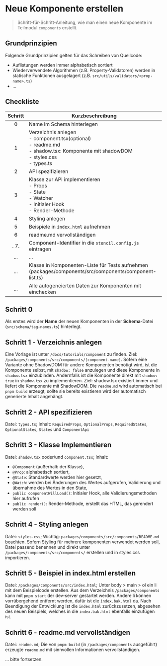 # Neue Komponente erstellen

> Schritt-für-Schritt-Anleitung, wie man einen neue Komponente im Teilmodul `components` erstellt.

## Grundprinzipien

Folgende Grundprinzipien gelten für das Schreiben von Quellcode:

- Auflistungen werden immer alphabetisch sortiert
- Wiederverwendete Algorithmen (z.B. Property-Validatoren) werden in statische Funktionen ausgelagert (z.B. `src/utils/validators/<prop-name>.ts`)
- ...

## Checkliste

| Schritt | Kurzbeschreibung                                                                                                                        |
| :-----: | --------------------------------------------------------------------------------------------------------------------------------------- |
|    0    | Name im Schema hinterlegen                                                                                                              |
|    1    | Verzeichnis anlegen<br>- component.tsx(optional)<br>- readme.md<br>- shadow.tsx: Komponente mit shadowDOM<br>- styles.css<br>- types.ts |
|    2    | API spezifizieren                                                                                                                       |
|    3    | Klasse zur API implementieren<br>- Props<br>- State<br>- Watcher<br>- Initialer Hook<br>- Render-Methode                                |
|    4    | Styling anlegen                                                                                                                         |
|    5    | Beispiele in `index.html` aufnehmen                                                                                                     |
|    6    | readme.md vervollständigen                                                                                                              |
|.   7.   | Component-Identifier in die `stencil.config.js` eintragen                                                                               |
|   ...   | ...                                                                                                                                     |
|   ...   | Klasse in Komponenten-Liste für Tests aufnehmen (packages/components/src/components/component-list.ts)                                  |
|   ...   | Alle autogeneierten Daten zur Komponenten mit einchecken                                                                                |

## Schritt 0

Als erstes wird der **Name** der neuen Komponenten in der **Schema**-Datei (`src/schema/tag-names.ts`) hinterlegt.

## Schritt 1 - Verzeichnis anlegen

Eine Vorlage ist unter `/docs/tutorials/component` zu finden. Ziel: `/packages/components/src/components/[component-name]`.
Sofern eine Variante ohne ShadowDOM für andere Komponenten benötigt wird, ist die Komponente selbst, mit `shadow: false` anzulegen und diese Komponente in `shadow.tsx` einzubinden.
Andernfalls ist die Komponente direkt mit `shadow: true` in `shadow.tsx` zu implementieren.
Ziel: shadow.tsx existiert immer und liefert die Komponente mit ShadowDOM.
Die `readme.md` wird automatisch bei `pnpm build` erzeugt, sollte sie bereits existieren wird der automatisch generierte Inhalt angehängt.

## Schritt 2 - API spezifizieren

Datei: `types.ts`;
Inhalt: `RequiredProps`, `OptionalProps`, `RequiredStates`, `OptionalStates`, `States` und `ComponentApi`

## Schritt 3 - Klasse Implementieren

Datei: `shadow.tsx` ooder/und `component.tsx`;
Inhalt:

- `@Component` (außerhalb der Klasse),
- `@Prop`: alphabetisch sortiert,
- `@State`: Standardwerte werden hier gesetzt,
- `@Watch`: werden bei Änderungen des Wertes aufgerufen, Validierung und übernahme des Wertes in den State,
- `public componentWillLoad()`: Initialer Hook, alle Validierungsmethoden hier aufrufen
- `public render()`: Render-Methode, erstellt das HTML, das gerendert werden soll

## Schritt 4 - Styling anlegen

Datei: `styles.css`;
Wichtig: `packages/components/src/components/README.md` beachten.
Sofern Styling für mehrere komponenten verwendet werden soll, Datei passend benennen und direkt unter `/packages/components/src/components/` erstellen und in styles.css importieren.

## Schritt 5 - Beispiel in index.html erstellen

Datei: `/packages/components/src/index.html`;
Unter body > main > ol ein li mit dem Beispielcode erstellen.
Aus dem Verzeichnis `/packages/components` kann mit `pnpm start` der dev-server gestartet werden.
Andere li können vorrübergehend entfernt werden, dafür ist die `index.bak.html` da.
Nach Beendigung der Entwicklung ist die `index.html` zurückzusetzen, abgesehen des neuen Beispiels, welches in die `index.bak.html` ebenfalls einzufügen ist.

## Schritt 6 - readme.md vervollständigen

Datei: `readme.md`;
Die von `pnpm build` (in `/packages/components` ausgeführt) erzeugte `readme.md` mit sinnvollen Informationen vervollständigen.

... bitte fortsetzen.
